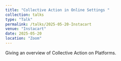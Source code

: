 ```yaml
---
title: "Collective Action in Online Settings "
collection: talks
type: "Talk"
permalink: /talks/2025-05-20-Instacart
venue: "Instacart"
date: 2025-05-20
location: "Zoom"
---
```


Giving an overview of Collective Action on Platforms.
